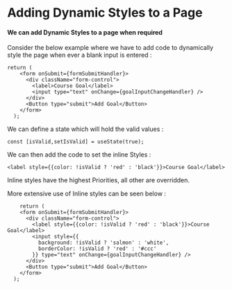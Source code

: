 # Adding Dynamic Styles to a Page
#### We can add Dynamic Styles to a page when required 

Consider the below example where we have to add code to dynamically style the page when ever a blank input is entered :

```
return (
    <form onSubmit={formSubmitHandler}>
      <div className="form-control">
        <label>Course Goal</label>
        <input type="text" onChange={goalInputChangeHandler} />
      </div>
      <Button type="submit">Add Goal</Button>
    </form>
  );
```

We can define a state which will hold the valid values :
```
const [isValid,setIsValid] = useState(true);
```

We can then add the code to set the inline Styles :
```
<label style={{color: !isValid ? 'red' : 'black'}}>Course Goal</label>
```
Inline styles have the highest Priorities, all other are overridden.

More extensive use of Inline styles can be  seen below :

```
    return (
    <form onSubmit={formSubmitHandler}>
      <div className="form-control">
        <label style={{color: !isValid ? 'red' : 'black'}}>Course Goal</label>
        <input style={{
          background: !isValid ? 'salmon' : 'white',
          borderColor: !isValid ? 'red' : '#ccc'
        }} type="text" onChange={goalInputChangeHandler} />
      </div>
      <Button type="submit">Add Goal</Button>
    </form>
  );
```